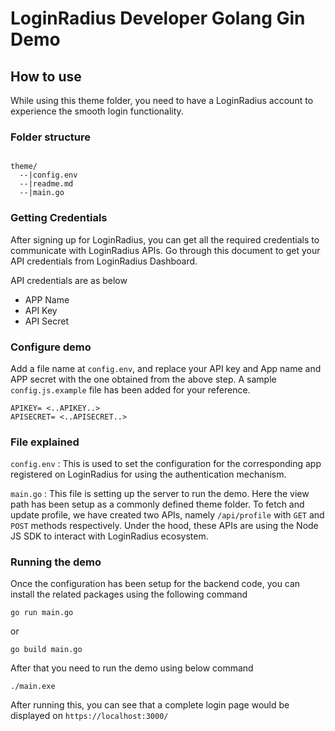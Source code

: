 LoginRadius Developer Golang Gin Demo 
=======================================

## How to use



While using this theme folder, you need to have a LoginRadius account to experience the smooth login functionality.

### Folder structure

```

theme/
  --|config.env
  --|readme.md
  --|main.go

```

### Getting Credentials

After signing up for LoginRadius, you can get all the required credentials to communicate with LoginRadius APIs. Go through this document to get your API credentials from LoginRadius Dashboard.

API credentials are as below
- APP Name
- API Key
- API Secret



### Configure demo

Add a file name at `config.env`, and replace your API key and App name and APP secret with the one obtained from the above step. A sample `config.js.example` file has been added for your reference.

```
APIKEY= <..APIKEY..>
APISECRET= <..APISECRET..>

```

### File explained

`config.env` : This is used to set the configuration for the corresponding app registered on LoginRadius for using the authentication mechanism.

`main.go` : This file is setting up the server to run the demo. Here the view path has been setup as a commonly defined theme folder. To fetch and update profile, we have created two APIs, namely `/api/profile` with `GET` and `POST` methods respectively. Under the hood, these APIs are using the Node JS SDK to interact with LoginRadius ecosystem. 

### Running the demo

Once the configuration has been setup for the backend code, you can install the related packages using the following command

```
go run main.go 
```

or 

```
go build main.go
```
After that you need to run the demo using below command

```
./main.exe
```
After running this, you can see that a complete login page would be displayed on `https://localhost:3000/`